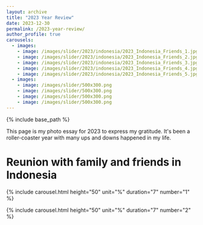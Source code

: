 ```yaml
---
layout: archive
title: "2023 Year Review"
date: 2023-12-30
permalink: /2023-year-review/
author_profile: true
carousels:
  - images: 
    - image: /images/slider/2023/indonesia/2023_Indonesia_Friends_1.jpg
    - image: /images/slider/2023/indonesia/2023_Indonesia_Friends_2.jpg
    - image: /images/slider/2023/indonesia/2023_Indonesia_Friends_3.jpg
    - image: /images/slider/2023/indonesia/2023_Indonesia_Friends_4.jpg
    - image: /images/slider/2023/indonesia/2023_Indonesia_Friends_5.jpg
  - images: 
    - image: /images/slider/500x300.png
    - image: /images/slider/500x300.png
    - image: /images/slider/500x300.png
    - image: /images/slider/500x300.png
---
```


{% include base_path %}

This page is my photo essay for 2023 to express my gratitude. It's been a roller-coaster year with many ups and downs happened in my life.

# Reunion with family and friends in Indonesia

{% include carousel.html height="50" unit="%" duration="7" number="1" %}

{% include carousel.html height="50" unit="%" duration="7" number="2" %}
